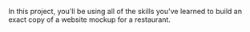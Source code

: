 In this project, you'll be using all of the skills you've learned to build an exact copy of a website mockup for a restaurant.